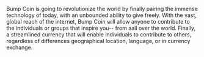 Bump Coin is going to revolutionize the world by finally pairing the immense technology of today, with an unbounded ability to give freely. With the vast, global reach of the internet, Bump Coin will allow anyone to contribute to the individuals or groups that inspire you-- from aall over the world. Finally, a streamlined currency that will enable individuals to contribute to others, regardless of differences geographical location, language, or in currency exchange. 
